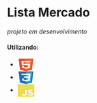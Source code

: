 # Lista Mercado

<i>projeto em desenvolvimento</i>

#### Utilizando:

* <img align="center" alt="HTML" height="30" width="40" src="https://raw.githubusercontent.com/devicons/devicon/master/icons/html5/html5-original.svg">
* <img align="center" alt="CSS" height="30" width="40" src="https://raw.githubusercontent.com/devicons/devicon/master/icons/css3/css3-original.svg">
* <img align="center" alt="Js" height="30" width="40" src="https://raw.githubusercontent.com/devicons/devicon/master/icons/javascript/javascript-plain.svg">
